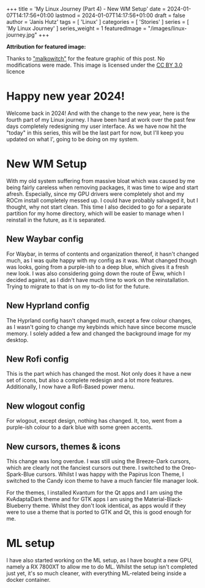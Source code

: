 +++
title = 'My Linux Journey (Part 4) - New WM Setup'
date = 2024-01-07T14:17:56+01:00
lastmod = 2024-01-07T14:17:56+01:00
draft = false
author = 'Janis Hutz'
tags = [ 'Linux' ]
categories = [ 'Stories' ]
series = [ 'My Linux Journey' ]
series_weight = 1
featuredImage = "/images/linux-journey.jpg"
+++

**Attribution for featured image:**

Thanks to ["malkowitch"](https://www.deviantart.com/malkowitch/gallery) for the feature graphic of this post. No modifications were made. This image is licensed under the [CC BY 3.0](https://creativecommons.org/licenses/by/3.0/) licence


# Happy new year 2024!
Welcome back in 2024! And with the change to the new year, here is the fourth part of my Linux journey. I have been hard at work over the past few days completely redesigning my user interface. As we have now hit the "today" in this series, this will be the last part for now, but I'll keep you updated on what I', going to be doing on my system. 

# New WM Setup
With my old system suffering from massive bloat which was caused by me being fairly careless when removing packages, it was time to wipe and start afresh. Especially, since my GPU drivers were completely shot and my ROCm install completely messed up. I could have probably salvaged it, but I thought, why not start clean. This time I also decided to go for a separate partition for my home directory, which will be easier to manage when I reinstall in the future, as it is separated. 

## New Waybar config
For Waybar, in terms of contents and organization thereof, it hasn't changed much, as I was quite happy with my config as it was. What changed though was looks, going from a purple-ish to a deep blue, which gives it a fresh new look. I was also considering going down the route of Eww, which I decided against, as I didn't have much time to work on the reinstallation. Trying to migrate to that is on my to-do list for the future. 

## New Hyprland config
The Hyprland config hasn't changed much, except a few colour changes, as I wasn't going to change my keybinds which have since become muscle memory. I solely added a few and changed the background image for my desktop.

## New Rofi config
This is the part which has changed the most. Not only does it have a new set of icons, but also a complete redesign and a lot more features. Additionally, I now have a Rofi-Based power menu.

## New wlogout config
For wlogout, except design, nothing has changed. It, too, went from a purple-ish colour to a dark blue with some green accents.

## New cursors, themes & icons
This change was long overdue. I was still using the Breeze-Dark cursors, which are clearly not the fanciest cursors out there. I switched to the Oreo-Spark-Blue cursors. Whilst I was happy with the Papirus Icon Theme, I switched to the Candy icon theme to have a much fancier file manager look. 

For the themes, I installed Kvantum for the Qt apps and I am using the KvAdaptaDark theme and for GTK apps I am using the Material-Black-Blueberry theme. Whilst they don't look identical, as apps would if they were to use a theme that is ported to GTK and Qt, this is good enough for me. 


# ML setup
I have also started working on the ML setup, as I have bought a new GPU, namely a RX 7800XT to allow me to do ML. Whilst the setup isn't completed just yet, it's so much cleaner, with everything ML-related being inside a docker container.